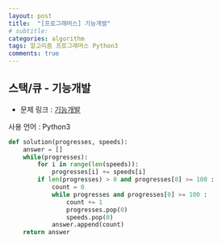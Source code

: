 ```yaml
---
layout: post
title:  "[프로그래머스] 기능개발"
# subtitle: 
categories: algorithm
tags: 알고리즘 프로그래머스 Python3
comments: true
---
```


## 스택/큐 - 기능개발

* 문제 링크 : [기능개발](https://programmers.co.kr/learn/courses/30/lessons/42586)

사용 언어 : Python3

```python
def solution(progresses, speeds):
    answer = []
    while(progresses):
        for i in range(len(speeds)):
            progresses[i] += speeds[i] 
        if len(progresses) > 0 and progresses[0] >= 100 :
            count = 0
            while progresses and progresses[0] >= 100 :
                count += 1
                progresses.pop(0)
                speeds.pop(0)
            answer.append(count)
    return answer
```